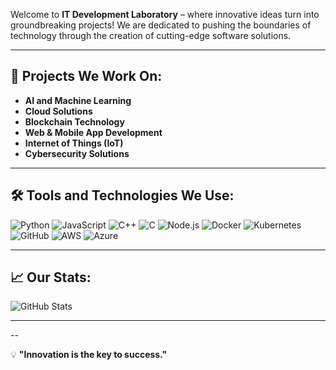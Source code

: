 Welcome to **IT Development Laboratory** – where innovative ideas turn into groundbreaking projects! We are dedicated to pushing the boundaries of technology through the creation of cutting-edge software solutions.

---

## 🚀 Projects We Work On:
- **AI and Machine Learning**
- **Cloud Solutions**
- **Blockchain Technology**
- **Web & Mobile App Development**
- **Internet of Things (IoT)**
- **Cybersecurity Solutions**

---

## 🛠️ Tools and Technologies We Use:

![Python](https://img.shields.io/badge/Python-3776AB?style=for-the-badge&logo=python&logoColor=white)
![JavaScript](https://img.shields.io/badge/JavaScript-F7DF1E?style=for-the-badge&logo=javascript&logoColor=black)
![C++](https://img.shields.io/badge/C++-00599C?style=for-the-badge&logo=c%2B%2B&logoColor=white)
![C](https://img.shields.io/badge/C-A8B9CC?style=for-the-badge&logo=c&logoColor=white)
![Node.js](https://img.shields.io/badge/Node.js-339933?style=for-the-badge&logo=nodedotjs&logoColor=white)
![Docker](https://img.shields.io/badge/Docker-2496ED?style=for-the-badge&logo=docker&logoColor=white)
![Kubernetes](https://img.shields.io/badge/Kubernetes-326CE5?style=for-the-badge&logo=kubernetes&logoColor=white)
![GitHub](https://img.shields.io/badge/GitHub-181717?style=for-the-badge&logo=github&logoColor=white)
![AWS](https://img.shields.io/badge/AWS-FF9900?style=for-the-badge&logo=amazonaws&logoColor=white)
![Azure](https://img.shields.io/badge/Azure-0078D4?style=for-the-badge&logo=microsoftazure&logoColor=white)

---

## 📈 Our Stats:
![GitHub Stats](https://github-readme-stats.vercel.app/api?username=LADLABS&show_icons=true&theme=radical)

---

--

💡 **"Innovation is the key to success."**


